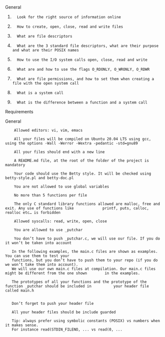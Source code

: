   General

1.       Look for the right source of information online

2.       How to create, open, close, read and write files

3.       What are file descriptors

4.       What are the 3 standard file descriptors, what are their purpose and what are their POSIX names

5.       How to use the I/O system calls open, close, read and write

6.       What are and how to use the flags O_RDONLY, O_WRONLY, O_RDWR

7.       What are file permissions, and how to set them when creating a file with the open system call

8.       What is a system call

9.       What is the difference between a function and a system call

  Requirements

   General

        Allowed editors: vi, vim, emacs

        All your files will be compiled on Ubuntu 20.04 LTS using gcc, using the options -Wall -Werror -Wextra -pedantic -std=gnu89

        All your files should end with a new line

        A README.md file, at the root of the folder of the project is mandatory

        Your code should use the Betty style. It will be checked using betty-style.pl and betty-doc.pl

        You are not allowed to use global variables

        No more than 5 functions per file

        The only C standard library functions allowed are malloc, free and exit. Any use of functions like             printf, puts, calloc, realloc etc… is forbidden

        Allowed syscalls: read, write, open, close

        You are allowed to use _putchar

        You don’t have to push _putchar.c, we will use our file. If you do it won’t be taken into account

       In the following examples, the main.c files are shown as examples. You can use them to test your 
       functions, but you don’t have to push them to your repo (if you do we won’t take them into account). 
       We will use our own main.c files at compilation. Our main.c files might be different from the one shown        in the examples.

       The prototypes of all your functions and the prototype of the function _putchar should be included in          your header file called main.h
       
       
       Don’t forget to push your header file

       All your header files should be include guarded

       Tip: always prefer using symbolic constants (POSIX) vs numbers when it makes sense.                            
       For instance read(STDIN_FILENO, ... vs read(0, ...
